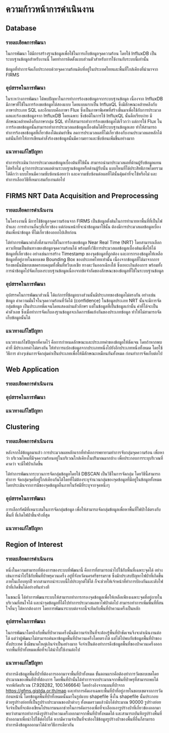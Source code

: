 # ความก้าวหน้าการดำเนินงาน

## Database

### รายละเอียดการพัฒนา

ในการพัฒนา ได้มีการสร้างฐานข้อมูลเพื่อใช้ในการเก็บข้อมูลจุดความร้อน
โดยใช้ InfluxDB เป็นระบบฐานข้อมูลสำหรับงานนี้
โดยทำการติดตั้งแบบส่วนตัวสำหรับการใช้งานกับระบบนี้เท่านั้น

ข้อมูลที่ทำการจัดเก็บประกอบด้วยจุดความร้อนดิบที่อยู่ในประเทศไทยและพื้นที่ใกล้เคียงที่นำมาจาก FIRMS

### อุปสรรคในการพัฒนา

ในระหว่างการพัฒนา ได้พบปัญหาในการทำการร้องขอข้อมูลจากระบบฐานข้อมูล เนื่องจาก InfluxDB
มีภาษาที่ใช้ในการร้องขอข้อมูลได้สองแบบ
โดยแบบแรกเป็น InfluxQL ซึ่งมีลักษณะคล้ายคลึงกับภาษาประเภท SQL และอีกแบบคือภาษา Flux
ซึ่งเป็นภาษาพิเศษที่สร้างขึ้นมาเพื่อใช้กับการประมวลผลและร้องขอข้อมูลจาก InfluxDB โดยเฉพาะ
ซึ่งข้อดีในการใช้ InfluxQL นั้นคือเรียบง่าย มีลักษณะคล้ายคลึงกับภาษากลุ่ม SQL
ทำให้สามารถทำการร้องขอข้อมูลได้เร็วกว่า แต่การใช้ Flux
ในการร้องขอข้อมูลนั้นสามารถทำการประมวลผลข้อมูลเบื้องต้นได้ที่ระบบฐานข้อมูลเลย
ทำให้สามารถทำการร้องขอข้อมูลที่เกี่ยวข้องได้แม่นยำขึ้น
ลดการประมวลผลที่ไม่เกี่ยวข้องกับงานประมวลผลหลักได้
แต่นั่นก็ทำให้การเขียนคำสั่งร้องขอข้อมูลนั้นมีความยาวและซับซ้อนเพิ่มขึ้นอย่างมาก

### แนวทางแก้ไขปัญหา

ทำการประเมินว่าการประมวลผลข้อมูลเบื้องต้นที่ใช้นั้น สามารถนำมาประมวลผลที่ด้านผู้รับข้อมูลแทนได้หรือไม่
ดูว่าการประมวลผลด้านระบบฐานข้อมูลหรือด้านผู้รับนั้น แบบไหนที่ได้ประสิทธิภาพโดยรวมได้ดีกว่า
แบบไหนมีความซับซ้อนน้อยกว่า และความซับซ้อนต่อผลที่ได้นั้นคุ้มค่าที่จะใช้หรือไม่ 
และทำการเลือกวิธีที่เหมาะสมกับงานต่อไป

## FIRMS NRT Data Acquisition and Preprocessing

### รายละเอียดการดำเนินงาน

ในโครงงานนี้ มีการใช้ข้อมูลจุดความร้อนจาก FIRMS เป็นข้อมูลตั้งต้นในการทำนายหาพื้นที่ที่เป็นไฟป่าและ
การทำงานอื่นๆที่เกี่ยวข้อง แต่ก่อนหน้าที่จะนำข้อมูลมาใช้นั้น ต้องมีการประมวลผลข้อมูลเบื่องต้นเพื่อนำข้อมูล
ที่ไม่เกี่ยวข้องออกไปเสียก่อน

ได้ทำการพัฒนาคำสั่งที่สามารถใช้ในการร้องขอข้อมูล Near Real Time (NRT)
โดยสามารถเลือกดาวเทียมเป็นต้นทางของข้อมูลจุดความร้อนได้
พร้อมทั้งวิธีการประมวลผลข้อมูลเบื้องต้นเพื่อให้ได้ข้อมูลที่เกี่ยวข้อง อย่างเช่นการสร้าง Timestamp
ของจุดข้อมูลที่ถูกต้อง และการกรองข้อมูลให้เหลือข้อมูลที่อยู่ภายในขอบเขต Bounding Box
ของประเทศไทยเท่านั้น เนื่องจากข้อมูลที่ได้มาจากการร้องขอนั้นมีขอบเขตครอบคลุมทั้งพื้นที่ทวีบเอเชีย
ทางตะวันออกเฉียงใต้ ซึ่งเยอะเกินต้องการ
พร้อมทั้งการนำข้อมูลไปจัดเก็บลงระบบฐานข้อมูลเนื่องจากข้อจำกัดของลักษณะของข้อมูลที่ใช้ในระบบฐานข้อมูล

### อุปสรรคในการพัฒนา

อุปสรรคในการพัฒนาส่วนนี้ ได้แก่การที่ข้อมูลบางส่วนนั้นมีประเภทของข้อมูลไม่ตรงกัน อย่างเช่นข้อมูล
ค่าความมั่นใจในจุดความร้อนที่วัดได้ (confidence) ในข้อมูลประเภท NRT นั้นจะมีการจัดกลุ่มข้อมูล
เป็นประเภทชัดเจนโดยแสดงผ่านตัวอักษร แต่ในข้อมูลที่เป็นข้อมูลเก่านั้น ค่าที่ได้จะเป็นค่าตัวเลข
ซึ่งเมื่อทำการจัดเก็บลงฐานข้อมูลจะเกิดการขัดแย้งกันของประเภทข้อมูล ทำให้ไม่สามารถจัดเก็บข้อมูลนั้นได้

### แนวทางแก้ไขปัญหา

แนวทางแก้ไขปัญหาที่คาดไว้ คือการกำหนดลักษณะและประเภทค่าของข้อมูลให้ชัดเจน โดยถ้าหากพบค่าที่
มีประเภทค่าไม่ตรงกัน ให้ทำการแปลงข้อมูลจากประเภทหนึ่งไปยังอีกประเภทหนึ่งทั้งหมด โดยใช้วิธีการ
ต่างๆเช่นการจัดกลุ่มค่าเป็นประเภทเพื่อให้มีลักษณะเหมือนกันทั้งหมด ก่อนทำการจัดเก็บต่อไป

## Web Application

### รายละเอียดการดำเนินงาน

### อุปสรรคในการพัฒนา

### แนวทางแก้ไขปัญหา

## Clustering

### รายละเอียดการดำเนินงาน

หลังจากได้ข้อมูลมาแล้ว การประมวลผลหลักแรกที่ทำคือการพยายามทำการจับกลุ่มจุดความร้อน เพื่อหาว่า
บริเวณไหนที่มีจุดความร้อนอยู่ในบริเวณใกล้เคียงในปริมาณมากบ้าง เพื่อประกอบการระบุบริเวณที่คาดว่า
จะมีไฟป่าเกิดขึ้น

ได้ทำการพัฒนากระบวนการจัดกลุ่มข้อมูลโดยใช้ DBSCAN เป็นวิธีในการจัดกลุ่ม โดยวิธีนี้สามารถทำการ
จัดกลุ่มจุดที่อยู่ใกล่เคียงกันได้โดยที่ไม่ต้องระบุจำนวนกลุ่มของจุดข้อมูลที่มีอยู่ในข้อมูลทั้งหมด
โดยประเมินจากการมีของจุดข้อมูลอื่นภายในรัศมีที่ระบุจากจุดหนึ่งๆ

### อุปสรรคในการพัฒนา

การเลือกรัศมีที่เหมาะสมในการจัดกลุ่มข้อมูล เพื่อให้สามารถจัดกลุ่มข้อมูลเพื่อหาพื้นที่ไฟป่าได้ตรงกับพื้นที่
ที่เกิดไฟป่าขึ้นจริงที่สุด

### แนวทางแก้ไขปัญหา

## Region of Interest

### รายละเอียดการดำเนินงาน

หนึ่งในความสามารถที่ต้องการของระบบที่พัฒนานี้ คือการที่สามารถนำไปใช้กับพื้นที่เฉพาะจุดได้
อย่างเช่นการนำไปใช้กับพื้นที่ป่าพรุควนเคร็ง อยู่ที่จังหวัดนครศรีธรรมราช
ซึ่งมักประสบปัญหาไฟป่าที่เกิดขึ้นภายในเกือบทุกปี หากสามารถนำระบบนี้ไปประยุกต์ใช้ได้
ก็จะช่วยให้เจ้าหน้าที่ทำการป้องกันและดับไฟป่าที่เกิดขึ้นได้อย่างทันท่วงที

ในขณะนี้ ได้ทำการพัฒนาระบบให้สามารถทำการกรองจุดข้อมูลเพื่อให้เหลือเพียงเฉพาะจุดที่อยู่ภายใน
บริเวณที่สนใจได้ และนำจุดข้อมูลที่ได้ไปทำการประมวลผลหาไฟป่าต่อไป
สามารถทำการเพิ่มพื้นที่ที่สนใจอื่นๆ ได้หากต้องการ
โดยการพัฒนาระบบต่อจากนี้จะยึดกับพื้นที่ป่าควนเคร็งเป็นหลัก

### อุปสรรคในการพัฒนา

ในการพัฒนาโดยอิงกับพื้นที่ป่าควนเคร็งนั้นมีความจำเป็นที่จะต้องรู้พื้นที่ป่าชัดเจนจึงจะดำเนินงานต่อได้
แต่ว่าผู้พัฒนาไม่สามารถค้นหาข้อมูลพื้นที่ป่าควนเคร็งโดยตรงได้ แต่ได้ไปพบกับข้อมูลพื้นที่ป่าของทั้งประเทศ
ซึ่งมีขนาดใหญ่เกินจำเป็นอย่างมาก
จึงจำเป็นต้องทำการดึงข้อมูลพื้นที่ของป่าควนเคร็งออกจากพื้นที่ป่าทั้งหมดเพื่อที่จะได้นำไปใช้งานต่อไป

### แนวทางแก้ไขปัญหา

ทำการดึงข้อมูลพื้นที่ป่าที่ต้องการออกมาจาพื้นที่ป่าทั้งหมด
ขั้นตอนแรกคือต้องทำการวัดขอบเขตโดยประมาณของพื้นที่ป่าที่ต้องการ
โดยพื้นที่ป่านั้นได้ทำการจากประมาณจากพื้นที่ป่าพรุที่สามารถพบได้จากพิกัดบริเวณ
(7.928282, 100.146664) โดยอ้างอิงจากแผนที่ป่าจาก <https://gfms.gistda.or.th/map>
และทำการคัดเอาเฉพาะพื้นที่ป่าที่อยู่ภายในขอบเขตจากการวัดก่อนหน้านี้
โดยข้อมูลพื้นที่ป่าทั้งหมดนั้นมาในรูปแบบ shapefile
ซึ่งใน shapefile นั้นประกอบด้วยรูปร่างย่อยที่เป็นรูปร่างประมาณของป่าต่างๆ
ทั้งหมดรวมแล้วนับได้ประมาณ 90000 รูปร่างย่อย
จึงจำเป็นที่จะต้องเขียนโปรแกรมนอกช่วยในการคัดกรองเพื่อที่จะเลือกเอารูปร่างป่าที่เกี่ยวข้องออกมา
พบว่าสามารถทำการดึงรูปร่างป่าควนเคร็งออกมาจากพื้นที่ป่าทั้งหมดได้
และสามารถบันทึกรูปร่างพื้นที่ป่าออกมาเพื่อนำไปใช้ต่อไปได้
หากมีความจำเป็นที่จะต้องใช้ข้อมูลรูปร่างป่าของพื้นที่อื่นก็สามารถทำการดึงข้อมูลออกมาได้ด้วยวิธีการเดียวกัน
